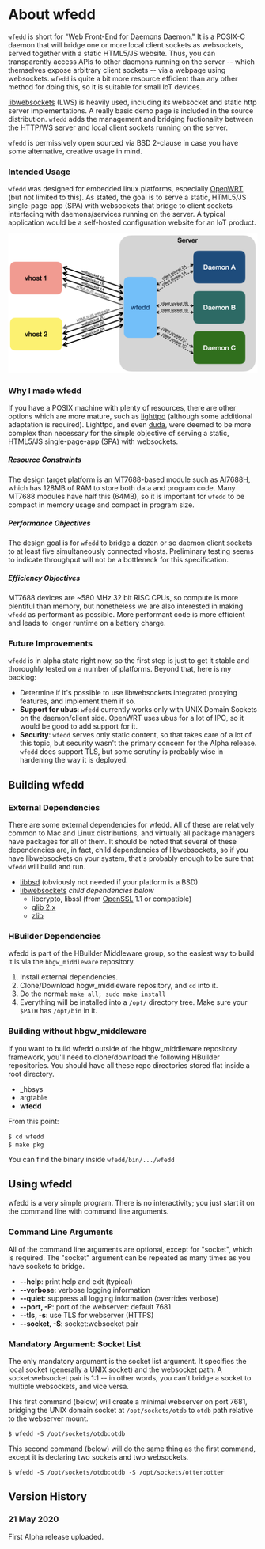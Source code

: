 # About wfedd

`wfedd` is short for "Web Front-End for Daemons Daemon." It is a POSIX-C daemon that will bridge one or more local client sockets as websockets, served together with a static HTML5/JS website.  Thus, you can transparently access APIs to other daemons running on the server -- which themselves expose arbitrary client sockets -- via a webpage using websockets.  `wfedd` is quite a bit more resource efficient than any other method for doing this, so it is suitable for small IoT devices.

[libwebsockets](https://libwebsockets.org) (LWS) is heavily used, including its websocket and static http server implementations.  A really basic demo page is included in the source distribution.  `wfedd` adds the management and bridging fuctionality between the HTTP/WS server and local client sockets running on the server.

`wfedd` is permissively open sourced via BSD 2-clause in case you have some alternative, creative usage in mind.

### Intended Usage

`wfedd` was designed for embedded linux platforms, especially [OpenWRT](https://openwrt.org) (but not limited to this). As stated, the goal is to serve a static, HTML5/JS single-page-app (SPA) with websockets that bridge to client sockets interfacing with daemons/services running on the server.  A typical application would be a self-hosted configuration website for an IoT product.

![Block Diagram](docs/diagram.png)

### Why I made wfedd

If you have a POSIX machine with plenty of resources, there are other options which are more mature, such as [lighttpd](https://www.lighttpd.net) (although some additional adaptation is required).  Lighttpd, and even [duda](https://github.com/monkey/duda), were deemed to be more complex than necessary for the simple objective of serving a static, HTML5/JS single-page-app (SPA) with websockets.

##### Resource Constraints

The design target platform is an [MT7688](https://labs.mediatek.com/en/chipset/MT7688)-based module such as [AI7688H](http://www.acsip.com.tw/index.php?action=products-detail&fid1=11&fid2=&fid3=&id=29), which has 128MB of RAM to store both data and program code.  Many MT7688 modules have half this (64MB), so it is important for `wfedd` to be compact in memory usage and compact in program size.  

##### Performance Objectives

The design goal is for `wfedd` to bridge a dozen or so daemon client sockets to at least five simultaneously connected vhosts.  Preliminary testing seems to indicate throughput will not be a bottleneck for this specification.

##### Efficiency Objectives

MT7688 devices are ~580 MHz 32 bit RISC CPUs, so compute is more plentiful than memory, but nonetheless we are also interested in making `wfedd` as performant as possible.  More performant code is more efficient and leads to longer runtime on a battery charge.

### Future Improvements

`wfedd` is in alpha state right now, so the first step is just to get it stable and thoroughly tested on a number of platforms.  Beyond that, here is my backlog:

* Determine if it's possible to use libwebsockets integrated proxying features, and implement them if so.
* **Support for ubus**: `wfedd` currently works only with UNIX Domain Sockets on the daemon/client side.  OpenWRT uses ubus for a lot of IPC, so it would be good to add support for it.
* **Security**: `wfedd` serves only static content, so that takes care of a lot of this topic, but security wasn't the primary concern for the Alpha release.  `wfedd` does support TLS, but some scrutiny is probably wise in hardening the way it is deployed.



## Building wfedd

### External Dependencies

There are some external dependencies for wfedd.  All of these are relatively common to Mac and Linux distributions, and virtually all package managers have packages for all of them.  It should be noted that several of these dependencies are, in fact, child dependencies of libwebsockets, so if you have libwebsockets on your system, that's probably enough to be sure that `wfedd` will build and run.

* [libbsd](https://libbsd.freedesktop.org/wiki/) (obviously not needed if your platform is a BSD)
* [libwebsockets](https://libwebsockets.org) _child dependencies below_
  * libcrypto, libssl (from [OpenSSL](https://www.openssl.org) 1.1 or compatible)
  * [glib 2.x](https://developer.gnome.org/glib/)
  * [zlib](https://www.zlib.net)

### HBuilder Dependencies

wfedd is part of the HBuilder Middleware group, so the easiest way to build it is via the `hbgw_middleware` repository.  

1. Install external dependencies.
2. Clone/Download hbgw_middleware repository, and `cd` into it.
3. Do the normal: `make all; sudo make install` 
4. Everything will be installed into a `/opt/` directory tree.  Make sure your `$PATH` has `/opt/bin` in it.

### Building without hbgw_middleware

If you want to build wfedd outside of the hbgw_middleware repository framework, you'll need to clone/download the following HBuilder repositories.  You should have all these repo directories stored flat inside a root directory.

* _hbsys
* argtable
* **wfedd**

From this point:

```
$ cd wfedd
$ make pkg
```

You can find the binary inside `wfedd/bin/.../wfedd`

## Using wfedd

wfedd is a very simple program.  There is no interactivity; you just start it on the command line with command line arguments.

### Command Line Arguments

All of the command line arguments are optional, except for "socket", which is required.  The "socket" argument can be repeated as many times as you have sockets to bridge.

* **--help**: print help and exit (typical)
* **--verbose**: verbose logging information
* **--quiet**: suppress all logging information (overrides verbose)
* **--port, -P**: port of the webserver: default 7681
* **--tls, -s**: use TLS for webserver (HTTPS)
* **--socket, -S**: socket:websocket pair

### Mandatory Argument: Socket List

The only mandatory argument is the socket list argument.  It specifies the local socket (generally a UNIX socket) and the websocket path.  A socket:websocket pair is 1:1 -- in other words, you can't bridge a socket to multiple websockets, and vice versa.

This first command (below) will create a minimal webserver on port 7681, bridging the UNIX domain socket at `/opt/sockets/otdb` to `otdb` path relative to the webserver mount.

```
$ wfedd -S /opt/sockets/otdb:otdb
``` 

This second command (below) will do the same thing as the first command, except it is declaring two sockets and two websockets.

```
$ wfedd -S /opt/sockets/otdb:otdb -S /opt/sockets/otter:otter
``` 


## Version History

### 21 May 2020

First Alpha release uploaded.